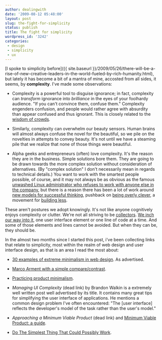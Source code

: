 ```yaml
---
author: dealingwith
date: '2009-08-12 05:48:00'
layout: post
slug: the-fight-for-simplicity
status: publish
title: The fight for simplicity
wordpress_id: '3242'
categories:
 - design
 - simplicity
 - ux
---
```


[I spoke to simplicity before]({{ site.baseurl }}/2009/05/26/there-will-be-a-rise-of-new-creative-leaders-in-the-world-fueled-by-rich-humanity.html), but lately it has become a bit of a mantra
of mine, accosted from all sides, it seems, by **complexity**. I've made some
observations:

  * Complexity is a powerful tool to disguise ignorance; in fact, complexity
can _transform_ ignorance into _brilliance_ in the eyes of your foolhardy
audience. "If you can't convince them, confuse them." Complexity engenders
confusion, and people would rather agree with absurdity than appear confused
and thus ignorant. This is closely related to the [wisdom of crowds][2].

  * Similarly, complexity can overwhelm our beauty sensors. Human brains will
almost always confuse the novel for the beautiful, so we pile on the novelties
in attempts to convey beauty. It's not until we have a steaming pile that we
realize that none of those things were beautiful.

  * Alpha geeks and entrepreneurs (often) love complexity. It's the reason
they are in the business. Simple solutions bore them. They are going to be
drawn towards the more complex solution without consideration of alternatives.
(By "complex solution" I don't necessarily mean in regards to technical
details.) You want to work with the smartest people possible, of course, and
it may not always be as obvious as the famous [unwashed Linux administrator
who refuses to work with anyone else in the company][3], but there is a reason
there has been a lot of work around [new models for successful thinking][4],
pushback on [being overly clever][5], a movement for [building less][6].

These aren't postures we adopt knowingly. It's not like anyone cognitively
enjoys complexity or clutter. We're not all striving to be [collectors][7].
[We inch our way into it][8], one user interface element or one line of code
at a time. And some of those elements and lines cannot be avoided. But when
they can be, they should be.


In the almost two months since I started this post, i've been collecting links
that relate to simplicity, most within the realm of web design and user
interface design, as that is an area I read the most about:

  * [30 examples of extreme minimalism in web design][9]. As advertised.

  * [Marco Arment with a simple compare/contrast][10].

  * [Practicing product minimalism][12].

  * _Managing UI Complexity_ (dead link) by Brandon Walkin is a extremely well written post well advertised by its title. It contains many great tips for simplifying the user interface of applications. He mentions a common design problem I've often encountered: "The [user interface] reflects the developer's model of the task rather than the user's model."

  * _Approaching a Minimum Viable Product_ (dead link) and [Minimum Viable Product: a guide][15].

  * [Do The Simplest Thing That Could Possibly Work][16].

   [2]: http://en.wikipedia.org/wiki/The_Wisdom_of_Crowds

   [3]: http://www.youtube.com/watch?v=geZoES9KQ-Q (Correct. At last.)

   [4]: http://www.danpink.com/archives/category/whole-new-mind

   [5]: http://coderific.com/blog/post/564

   [6]: http://gettingreal.37signals.com/ch02_Build_Less.php

   [7]: http://vimeo.com/603058

   [8]: http://en.wikipedia.org/wiki/Boiling_frog (The story is thought tohave originated with the work of German physiologist Friedrich Goltz, whodemonstrated that a frog will indeed remain in slowly heated water, but only if its brain is removed)

   [9]: http://singlefunction.com/30-examples-of-extreme-minimalism-in-web-design/

   [10]: http://www.marco.org/143114030

   [12]: http://garry.posterous.com/practicing-product-minimalism

   [15]: http://startuplessonslearned.blogspot.com/2009/08/minimum-viable-product-guide.html

   [16]: http://www.c2.com/cgi/wiki?DoTheSimplestThingThatCouldPossiblyWork

